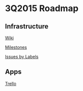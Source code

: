 # 3Q2015 Roadmap

## Infrastructure

[Wiki](https://github.com/emccode/roadmap/wiki)

[Milestones](https://github.com/emccode/roadmap/milestones?direction=asc&sort=due_date&state=open)

[Issues by Labels](https://github.com/emccode/roadmap/labels)

## Apps

[Trello](https://trello.com/b/r3maQXx6/emc-code-applications-team-roadmap)
